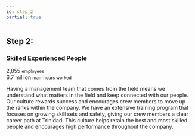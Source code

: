 ```yaml
---
id: step_2
partial: true
---
```


## Step 2:

### Skilled Experienced People

<div class="notes">
    <div class="note">2,855 <small>employees</small></div>
    <div class="note">6.7 million <small>man-hours worked</small></div>
</div>

Having a management team that comes from the field means we understand what matters in the field and keep connected with our people. Our culture rewards success and encourages crew members to move up the ranks within the company. We have an extensive training program that focuses on growing skill sets and safety, giving our crew members a clear career path at Trinidad. This culture helps retain the best and most skilled people and encourages high performance throughout the company.

